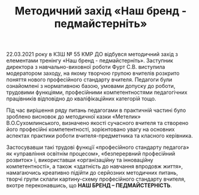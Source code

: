 ﻿---
title: Методичний захід «Наш бренд - педмайстерніть»
---

22.03.2021 року в КЗШ № 55 КМР ДО відбувся методичний захід з елементами тренінгу «Наш бренд - педмайстерніть». Заступник директора з навчально-виховної роботи Фурт С.В. виступила модератором заходу, на якому творчою групою вчителів розкрито поняття нового професійного стандарту вчителя. Педагоги були ознайомлені з нормативною базою, умовами допуску до роботи, трудовими функціями, професійними компетентностями педагогічних працівників відповідно до кваліфікаційних категорій тощо.

Під час вирішення ряду питань педагогами в практичній частині було зроблено висновок до методичної казки «Метелик» В.О.Сухомлинського, визначено якості сучасного вчителя та створено його професійні компетентності, зорієнтовано увагу на основних аспектах практики роботи вчителя-предметника та класного керівника.

Застосувавши такі трудові функції «професійного стандарту педагога» як «управління освітнім процесом», «безперервний професійний розвиток» і, використавши «організаційну та інноваційну компетентності», а також «здатність до навчання впродовж життя», намагаючись креативно підійти до серйозних методичних питань, творчі групи склали картину-схему професійного стандарту вчителя, вкотре переконавшись, що **НАШ БРЕНД – ПЕДМАЙСТЕРНІСТЬ**.

<slideshow />
